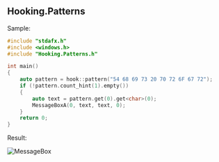 Hooking.Patterns
----------------
Sample:

```cpp
#include "stdafx.h"
#include <windows.h>
#include "Hooking.Patterns.h"

int main()
{
    auto pattern = hook::pattern("54 68 69 73 20 70 72 6F 67 72");
    if (!pattern.count_hint(1).empty())
    {
        auto text = pattern.get(0).get<char>(0);
        MessageBoxA(0, text, text, 0);
    }
    return 0;
}
```

Result:

![MessageBox](http://i.imgur.com/Tuijf2I.png)
